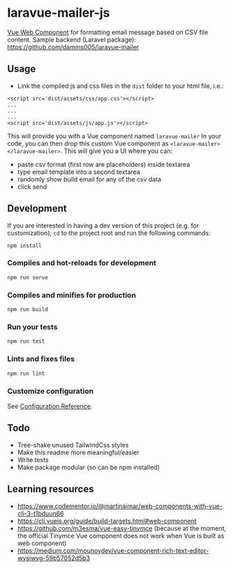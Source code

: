 # laravue-mailer-js

[Vue Web Component](https://cli.vuejs.org/guide/build-targets.html#web-component) for formatting email message based on CSV file content. Sample backend (Laravel package): https://github.com/damms005/laravue-mailer

## Usage

- Link the compiled js and css files in the `dist` folder to your html file, i.e.:

```
<script src='dist/assets/css/app.css'></script>
...
...
...
<script src='dist/assets/js/app.js'></script>
```

This will provide you with a Vue component named `laravue-mailer`
In your code, you can then drop this custom Vue component as `<laravue-mailer></laravue-mailer>`. This will give you a UI where you can:
- paste csv format (first row are placeholders) inside textarea
- type email template into a second textarea
- randomly show build email for any of the csv data
- click send


## Development

If you are interested in having a dev version of this project (e.g. for customization), `cd` to the project root and run the following commands:

```
npm install
```

### Compiles and hot-reloads for development

```
npm run serve
```

### Compiles and minifies for production

```
npm run build
```

### Run your tests

```
npm run test
```

### Lints and fixes files

```
npm run lint
```

### Customize configuration

See [Configuration Reference](https://cli.vuejs.org/config/).

## Todo

- Tree-shake unused TailwindCss styles
- Make this readme more meaningful/easier
- Write tests
- Make package modular (so can be npm installed)

## Learning resources

- https://www.codementor.io/@martinaimar/web-components-with-vue-cli-3-t1bduun66
- https://cli.vuejs.org/guide/build-targets.html#web-component
- https://github.com/m3esma/vue-easy-tinymce (because at the moment, the official Tinymce Vue component does not work when Vue is built as web component)
- https://medium.com/mounoydev/vue-component-rich-text-editor-wysiwyg-59b57052d5b3
